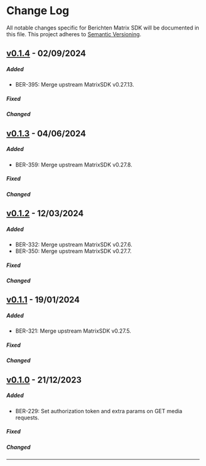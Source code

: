 # Change Log
All notable changes specific for Berichten Matrix SDK will be documented in this file.
This project adheres to [Semantic Versioning](http://semver.org/).

## [v0.1.4] - 02/09/2024
##### Added
- BER-395: Merge upstream MatrixSDK v0.27.13.

##### Fixed

##### Changed

## [v0.1.3] - 04/06/2024
##### Added
- BER-359: Merge upstream MatrixSDK v0.27.8.

##### Fixed

##### Changed

## [v0.1.2] - 12/03/2024
##### Added
- BER-332: Merge upstream MatrixSDK v0.27.6. 
- BER-350: Merge upstream MatrixSDK v0.27.7. 

##### Fixed

##### Changed

## [v0.1.1] - 19/01/2024
##### Added
- BER-321: Merge upstream MatrixSDK v0.27.5. 

##### Fixed

##### Changed

## [v0.1.0] - 21/12/2023
##### Added
- BER-229: Set authorization token and extra params on GET media requests.

##### Fixed

##### Changed

---

[v0.1.4]: https://github.com/nedap/matrix-ios-sdk/compare/nedap/0.1.3...nedap/0.1.4
[v0.1.3]: https://github.com/nedap/matrix-ios-sdk/compare/nedap/0.1.2...nedap/0.1.3
[v0.1.2]: https://github.com/nedap/matrix-ios-sdk/compare/nedap/0.1.1...nedap/0.1.2
[v0.1.1]: https://github.com/nedap/matrix-ios-sdk/compare/nedap/0.1.0...nedap/0.1.1
[v0.1.0]: https://github.com/nedap/matrix-ios-sdk/compare/nedap/0.1.0...nedap/0.1.0
